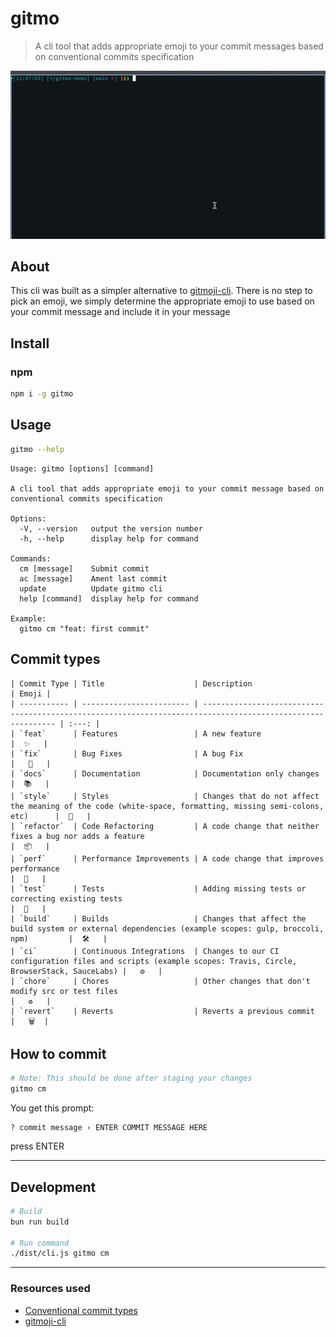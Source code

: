 # gitmo

> A cli tool that adds appropriate emoji to your commit messages based on conventional commits specification

<!-- [[!demo.mov](demo.mov)] -->

[![Demo](./demo.gif)](./demo.gif)

## About

This cli was built as a simpler alternative to [gitmoji-cli](https://github.com/carloscuesta/gitmoji-cli). There is no step to pick an emoji, we simply determine the appropriate emoji to use based on your commit message and include it in your message

## Install

### npm

```bash
npm i -g gitmo
```

## Usage

```bash
gitmo --help
```

```
Usage: gitmo [options] [command]

A cli tool that adds appropriate emoji to your commit message based on conventional commits specification

Options:
  -V, --version   output the version number
  -h, --help      display help for command

Commands:
  cm [message]    Submit commit
  ac [message]    Ament last commit
  update          Update gitmo cli
  help [command]  display help for command

Example:
  gitmo cm "feat: first commit"
```

## Commit types

```
| Commit Type | Title                    | Description                                                                                                 | Emoji |
| ----------- | ------------------------ | ----------------------------------------------------------------------------------------------------------- | :---: |
| `feat`      | Features                 | A new feature                                                                                               |  ✨   |
| `fix`       | Bug Fixes                | A bug Fix                                                                                                   |   🐛   |
| `docs`      | Documentation            | Documentation only changes                                                                                  |  📚   |
| `style`     | Styles                   | Changes that do not affect the meaning of the code (white-space, formatting, missing semi-colons, etc)      |  💄   |
| `refactor`  | Code Refactoring         | A code change that neither fixes a bug nor adds a feature                                                   |  📦   |
| `perf`      | Performance Improvements | A code change that improves performance                                                                     |  🚀   |
| `test`      | Tests                    | Adding missing tests or correcting existing tests                                                           |  🚨   |
| `build`     | Builds                   | Changes that affect the build system or external dependencies (example scopes: gulp, broccoli, npm)         |  🛠   |
| `ci`        | Continuous Integrations  | Changes to our CI configuration files and scripts (example scopes: Travis, Circle, BrowserStack, SauceLabs) |   ⚙️   |
| `chore`     | Chores                   | Other changes that don't modify src or test files                                                           |   ♻️   |
| `revert`    | Reverts                  | Reverts a previous commit                                                                                   |   🗑  |
```

## How to commit

```bash
# Note: This should be done after staging your changes
gitmo cm
```

You get this prompt:

```
? commit message › ENTER COMMIT MESSAGE HERE
```

press ENTER

---

## Development

```bash
# Build
bun run build

# Run command
./dist/cli.js gitmo cm
```

---

### Resources used

- [Conventional commit types](https://github.com/pvdlg/conventional-commit-types)
- [gitmoji-cli](https://github.com/carloscuesta/gitmoji-cli)
